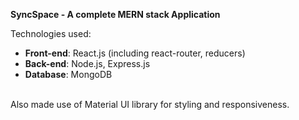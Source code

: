 **SyncSpace - A complete MERN stack Application**

Technologies used:
<ul>
<li><b>Front-end</b>: React.js (including react-router, reducers)</li>
<li><b>Back-end</b>: Node.js, Express.js</li>
<li><b>Database</b>: MongoDB</li>
</ul>
<br>
Also made use of Material UI library for styling and responsiveness.
